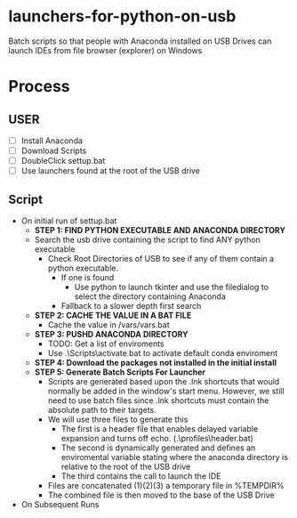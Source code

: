 # launchers-for-python-on-usb
Batch scripts so that people with Anaconda installed on USB Drives can launch IDEs from file browser (explorer) on Windows

# Process

## USER

- [ ] Install Anaconda
- [ ] Download Scripts
- [ ] DoubleClick settup.bat
- [ ] Use launchers found at the root of the USB drive

## Script

* On initial run of settup.bat
    - **STEP 1: FIND PYTHON EXECUTABLE AND ANACONDA DIRECTORY**
    - Search the usb drive containing the script to find
      ANY python executable
        - Check Root Directories of USB to see if any of them contain
           a python executable. 
          + If one is found
            + Use python to launch tkinter and use the filedialog
              to select the directory containing Anaconda
          + Fallback to a slower depth first search
    - **STEP 2: CACHE THE VALUE IN A BAT FILE**
        - Cache the value in <settup directory>/vars/vars.bat
    - **STEP 3: PUSHD ANACONDA DIRECTORY**
        + TODO: Get a list of enviroments
        + Use .\Scripts\activate.bat to activate default conda enviroment
    - **STEP 4: Download the packages not installed in the initial install**
    - **STEP 5: Generate Batch Scripts For Launcher**
        + Scripts are generated based upon the .lnk shortcuts that would
          normally be added in the window's start menu. However, we still
          need to use batch files since .lnk shortcuts must contain
          the absolute path to their targets.
        + We will use three files to generate this
            + The first is a header file that enables delayed variable
              expansion and turns off echo. (.\profiles\header.bat)
            + The second is dynamically generated and defines an enviromental
              variable stating where the anaconda directory is relative to the
              root of the USB drive
            + The third contains the call to launch the IDE
        + Files are concatenated (1)(2)(3) a temporary file in %TEMPDIR%
        + The combined file is then moved to the base of the USB Drive
* On Subsequent Runs